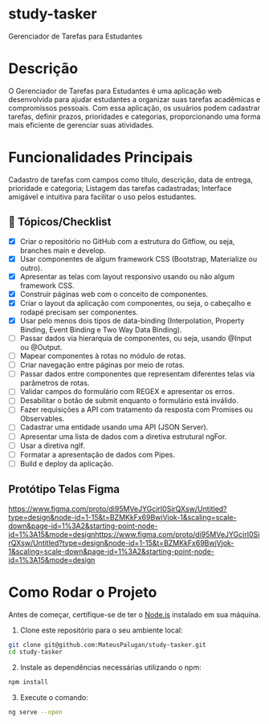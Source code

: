 # study-tasker

Gerenciador de Tarefas para Estudantes

# Descrição

O Gerenciador de Tarefas para Estudantes é uma aplicação web desenvolvida para ajudar estudantes a organizar suas tarefas acadêmicas e compromissos pessoais. Com essa aplicação, os usuários podem cadastrar tarefas, definir prazos, prioridades e categorias, proporcionando uma forma mais eficiente de gerenciar suas atividades.

# Funcionalidades Principais

Cadastro de tarefas com campos como título, descrição, data de entrega, prioridade e categoria;
Listagem das tarefas cadastradas;
Interface amigável e intuitiva para facilitar o uso pelos estudantes.

## 📖 Tópicos/Checklist

- [X] Criar o repositório no GitHub com a estrutura do Gitflow, ou seja, branches main e develop.
- [X] Usar componentes de algum framework CSS (Bootstrap, Materialize ou outro).
- [X] Apresentar as telas com layout responsivo usando ou não algum framework CSS.
- [X] Construir páginas web com o conceito de componentes.
- [X] Criar o layout da aplicação com componentes, ou seja, o cabeçalho e rodapé precisam ser componentes.
- [X] Usar pelo menos dois tipos de data-binding (Interpolation, Property Binding, Event Binding e Two Way Data Binding).
- [ ] Passar dados via hierarquia de componentes, ou seja, usando @Input ou @Output.
- [ ] Mapear componentes à rotas no módulo de rotas.
- [ ] Criar navegação entre páginas por meio de rotas.
- [ ] Passar dados entre componentes que representam diferentes telas via parâmetros de rotas.
- [ ] Validar campos do formulário com REGEX e apresentar os erros.
- [ ] Desabilitar o botão de submit enquanto o formulário está inválido.
- [ ] Fazer requisições a API com tratamento da resposta com Promises ou Observables.
- [ ] Cadastrar uma entidade usando uma API (JSON Server).
- [ ] Apresentar uma lista de dados com a diretiva estrutural ngFor.
- [ ] Usar a diretiva ngIf.
- [ ] Formatar a apresentação de dados com Pipes.
- [ ] Build e deploy da aplicação.

## Protótipo Telas Figma
https://www.figma.com/proto/di95MVeJYGcirI0SirQXsw/Untitled?type=design&node-id=1-15&t=BZMKkFx69BwjVjok-1&scaling=scale-down&page-id=1%3A2&starting-point-node-id=1%3A15&mode=designhttps://www.figma.com/proto/di95MVeJYGcirI0SirQXsw/Untitled?type=design&node-id=1-15&t=BZMKkFx69BwjVjok-1&scaling=scale-down&page-id=1%3A2&starting-point-node-id=1%3A15&mode=design

# Como Rodar o Projeto
Antes de começar, certifique-se de ter o [Node.js](https://nodejs.org/) instalado em sua máquina.
1. Clone este repositório para o seu ambiente local:

```bash
git clone git@github.com:MateusPalugan/study-tasker.git
cd study-tasker
```
2. Instale as dependências necessárias utilizando o npm:
 ```bash
npm install
```
3. Execute o comando:
 ```bash
ng serve --open
```
